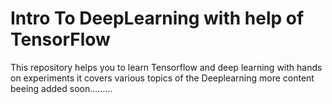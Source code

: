 # Intro To DeepLearning with help of TensorFlow

This repository helps you to learn Tensorflow and deep learning with hands on experiments it covers various topics of the Deeplearning more content beeing added soon.........
